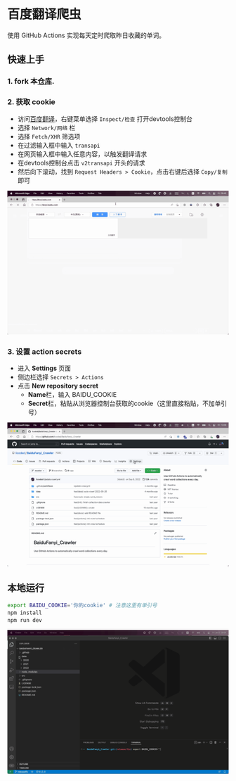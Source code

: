 # 百度翻译爬虫
使用 GitHub Actions 实现每天定时爬取昨日收藏的单词。

## 快速上手

### 1. fork 本[仓库](https://github.com/licoded/BaiduFanyi_Crawler).

### 2. 获取 cookie

- 访问[百度翻译](https://fanyi.baidu.com/)，右键菜单选择 `Inspect/检查` 打开devtools控制台
- 选择 `Network/网络` 栏
- 选择 `Fetch/XHR` 筛选项
- 在过滤输入框中输入 `transapi`
- 在网页输入框中输入任意内容，以触发翻译请求
- 在devtools控制台点击 `v2transapi` 开头的请求
- 然后向下滚动，找到 `Request Headers > Cookie`，点击右键后选择 `Copy/复制` 即可

![get_cookie](./assets/gifs/01.get_cookie_cut.gif)

### 3. 设置 action secrets

- 进入 **Settings** 页面
- 侧边栏选择 `Secrets > Actions`
- 点击 **New repository secret**
  - **Name**栏，输入 BAIDU_COOKIE
  - **Secret**栏，粘贴从浏览器控制台获取的cookie（这里直接粘贴，不加单引号）

![set_secrets](./assets/gifs/03.set_secrets_cut.gif)

## 本地运行

```bash
export BAIDU_COOKIE='你的cookie' # 注意这里有单引号
npm install
npm run dev
```

![local_run](./assets/gifs/02.local_run_cut.gif)

